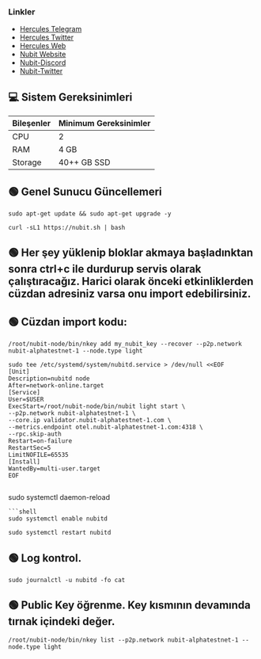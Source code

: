 

### Linkler
 * [Hercules Telegram](https://t.me/HerculesNode)
 * [Hercules Twitter](https://twitter.com/Herculesnode)
 * [Hercules Web](https://herculesnode.com)
 * [Nubit Website](https://alpha.nubit.org/#/)<br>
 * [Nubit-Discord](https://discord.gg/nubit)<br>
 * [Nubit-Twitter](https://x.com/Nubit_org)<br>

## 💻 Sistem Gereksinimleri
| Bileşenler | Minimum Gereksinimler | 
| ------------ | ------------ |
| CPU |	2|
| RAM	| 4 GB |
| Storage	| 40++ GB SSD |





## 🟢 Genel Sunucu Güncellemeri


```shell
sudo apt-get update && sudo apt-get upgrade -y 
```

```shell
curl -sL1 https://nubit.sh | bash
```
## 🟢 Her şey yüklenip bloklar akmaya başladınktan sonra ctrl+c ile durdurup servis olarak çalıştıracağız. Harici olarak önceki etkinliklerden cüzdan adresiniz varsa onu import edebilirsiniz.

## 🟢 Cüzdan import kodu: 
```shell
/root/nubit-node/bin/nkey add my_nubit_key --recover --p2p.network nubit-alphatestnet-1 --node.type light
```
```shell
sudo tee /etc/systemd/system/nubitd.service > /dev/null <<EOF
[Unit]
Description=nubitd node
After=network-online.target
[Service]
User=$USER
ExecStart=/root/nubit-node/bin/nubit light start \
--p2p.network nubit-alphatestnet-1 \
--core.ip validator.nubit-alphatestnet-1.com \
--metrics.endpoint otel.nubit-alphatestnet-1.com:4318 \
--rpc.skip-auth
Restart=on-failure
RestartSec=5
LimitNOFILE=65535
[Install]
WantedBy=multi-user.target
EOF
```
```shell
```
sudo systemctl daemon-reload
```
```shell
sudo systemctl enable nubitd
```
```shell
sudo systemctl restart nubitd
```

## 🟢 Log kontrol.

```shell
sudo journalctl -u nubitd -fo cat
```

## 🟢  Public Key öğrenme. Key kısmının devamında tırnak içindeki değer.

```shell
/root/nubit-node/bin/nkey list --p2p.network nubit-alphatestnet-1 --node.type light
```

